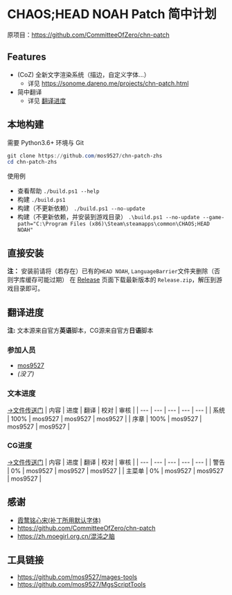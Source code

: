 # CHAOS;HEAD NOAH Patch 简中计划
原项目：https://github.com/CommitteeOfZero/chn-patch

## Features
- (CoZ) 全新文字渲染系统（描边，自定义字体...）
    - 详见 https://sonome.dareno.me/projects/chn-patch.html
- 简中翻译
    - 详见 [翻译进度](#翻译进度)

## 本地构建
需要 Python3.6+ 环境与 Git
```powershell
git clone https://github.com/mos9527/chn-patch-zhs
cd chn-patch-zhs
```
使用例
- 查看帮助
`./build.ps1 --help`
- 构建
`./build.ps1`
- 构建（不更新依赖）
`./build.ps1 --no-update`
- 构建（不更新依赖，并安装到游戏目录）
`.\build.ps1 --no-update --game-path="C:\Program Files (x86)\Steam\steamapps\common\CHAOS;HEAD NOAH"`

## 直接安装
**注：** 安装前请将（若存在）已有的`HEAD NOAH`, `LanguageBarrier`文件夹删除（否则字库缓存可能过期）
在 [Release](https://github.com/mos9527/chn-patch-zhs/releases) 页面下载最新版本的 `Release.zip`，解压到游戏目录即可。

## 翻译进度
**注:** 文本源来自官方**英语**脚本，CG源来自官方**日语**脚本

### 参加人员
- [mos9527](https://github.com/mos9527)
- *(没了)*

### 文本进度
[→文件传送门](https://github.com/mos9527/chn-patch-zhs/tree/master/scripts/mes01)
| 内容 | 进度 | 翻译 | 校对 | 审核 |
| --- | --- | --- | --- | --- |
| 系统 | 100% | mos9527 | mos9527 | mos9527 |
| 序章 | 100% | mos9527 | mos9527 | mos9527 |

### CG进度
[→文件传送门](https://github.com/mos9527/chn-patch-zhs/tree/master/data/c0data)
| 内容 | 进度 | 翻译 | 校对 | 审核 |
| --- | --- | --- | --- | --- |
| 警告 | 0% | mos9527 | mos9527 | mos9527 |
| 主菜单 | 0% | mos9527 | mos9527 | mos9527 |

## 感谢
- [霞鹜铭心宋(补丁所用默认字体)](https://github.com/lxgw/LxgwHeartSerif)
- https://github.com/CommitteeOfZero/chn-patch
- https://zh.moegirl.org.cn/混沌之脑

## 工具链接
- https://github.com/mos9527/mages-tools
- https://github.com/mos9527/MgsScriptTools
